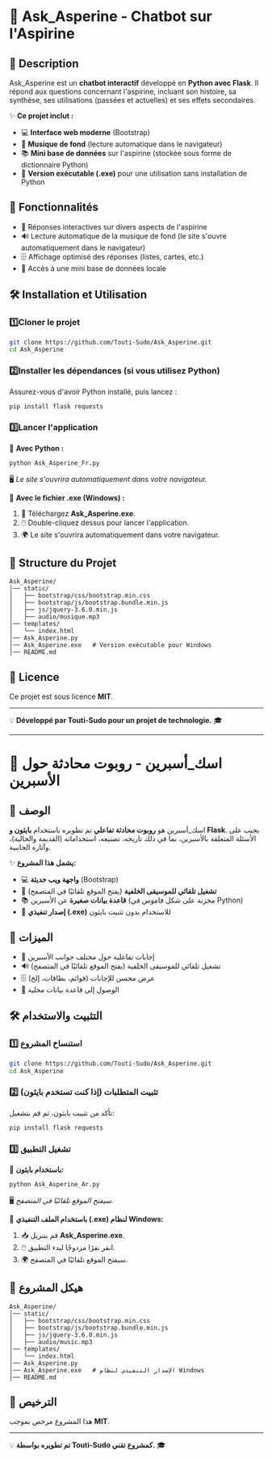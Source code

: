 # 🎤 Ask\_Asperine - Chatbot sur l'Aspirine

## 📌 Description

Ask\_Asperine est un **chatbot interactif** développé en **Python avec Flask**. Il répond aux questions concernant l'aspirine, incluant son histoire, sa synthèse, ses utilisations (passées et actuelles) et ses effets secondaires.

✨ **Ce projet inclut :**

- 💻 **Interface web moderne** (Bootstrap)
- 🎵 **Musique de fond** (lecture automatique dans le navigateur)
- 📚 **Mini base de données** sur l'aspirine (stockée sous forme de dictionnaire Python)
- 💾 **Version exécutable (.exe)** pour une utilisation sans installation de Python

## 🚀 Fonctionnalités

- 🤖 Réponses interactives sur divers aspects de l'aspirine
- 🔊 Lecture automatique de la musique de fond (le site s'ouvre automatiquement dans le navigateur)
- 🗄 Affichage optimisé des réponses (listes, cartes, etc.)
- 📂 Accès à une mini base de données locale

## 🛠️ Installation et Utilisation

### 1️⃣Cloner le projet

```bash
git clone https://github.com/Touti-Sudo/Ask_Asperine.git
cd Ask_Asperine
```

### 2️⃣Installer les dépendances (si vous utilisez Python)

Assurez-vous d'avoir Python installé, puis lancez :

```bash
pip install flask requests
```

### 3️⃣Lancer l'application

🐍 **Avec Python :**

```bash
python Ask_Asperine_Fr.py
```

🖥️ *Le site s'ouvrira automatiquement dans votre navigateur.*

💾 **Avec le fichier .exe (Windows) :**

1. 💽 Téléchargez **Ask\_Asperine.exe**.
2. 🖱️ Double-cliquez dessus pour lancer l'application.
3. 🌍 Le site s'ouvrira automatiquement dans votre navigateur.

## 📂 Structure du Projet

```
Ask_Asperine/
│── static/
│   ├── bootstrap/css/bootstrap.min.css
│   ├── bootstrap/js/bootstrap.bundle.min.js
│   ├── js/jquery-3.6.0.min.js
│   ├── audio/musique.mp3
│── templates/
│   └── index.html
│── Ask_Asperine.py
│── Ask_Asperine.exe   # Version exécutable pour Windows
│── README.md
```

## 🌟 Licence

Ce projet est sous licence **MIT**.

---

💡 **Développé par Touti-Sudo pour un projet de technologie.** 🎓

---

# 🎤 اسك\_أسبرين - روبوت محادثة حول الأسبرين

## 📌 الوصف

اسك\_أسبرين هو **روبوت محادثة تفاعلي** تم تطويره باستخدام **بايثون و Flask**. يجيب على الأسئلة المتعلقة بالأسبرين، بما في ذلك تاريخه، تصنيعه، استخداماته (القديمة والحالية)، وآثاره الجانبية.

✨ **يشمل هذا المشروع:**

- 💻 **واجهة ويب حديثة** (Bootstrap)
- 🎵 **تشغيل تلقائي للموسيقى الخلفية** (يفتح الموقع تلقائيًا في المتصفح)
- 📚 **قاعدة بيانات صغيرة** عن الأسبرين (مخزنة على شكل قاموس في Python)
- 💾 **إصدار تنفيذي (.exe)** للاستخدام بدون تثبيت بايثون

## 🚀 الميزات

- 🤖 إجابات تفاعلية حول مختلف جوانب الأسبرين
- 🔊 تشغيل تلقائي للموسيقى الخلفية (يفتح الموقع تلقائيًا في المتصفح)
- 🗄 عرض محسن للإجابات (قوائم، بطاقات، إلخ)
- 📂 الوصول إلى قاعدة بيانات محلية

## 🛠️ التثبيت والاستخدام

### 1️⃣ استنساخ المشروع

```bash
git clone https://github.com/Touti-Sudo/Ask_Asperine.git
cd Ask_Asperine
```

### 2️⃣ تثبيت المتطلبات (إذا كنت تستخدم بايثون)

تأكد من تثبيت بايثون، ثم قم بتشغيل:

```bash
pip install flask requests
```

### 3️⃣ تشغيل التطبيق

🐍 **باستخدام بايثون:**

```bash
python Ask_Asperine_Ar.py
```

🖥️ *سيفتح الموقع تلقائيًا في المتصفح.*

💾 **باستخدام الملف التنفيذي (.exe) لنظام Windows:**

1. 📥 قم بتنزيل **Ask\_Asperine.exe**.
2. 🖱️ انقر نقرًا مزدوجًا لبدء التطبيق.
3. 🌍 سيفتح الموقع تلقائيًا في المتصفح.

## 📂 هيكل المشروع

```
Ask_Asperine/
│── static/
│   ├── bootstrap/css/bootstrap.min.css
│   ├── bootstrap/js/bootstrap.bundle.min.js
│   ├── js/jquery-3.6.0.min.js
│   ├── audio/music.mp3
│── templates/
│   └── index.html
│── Ask_Asperine.py
│── Ask_Asperine.exe   # الإصدار التنفيذي لنظام Windows
│── README.md
```

## 📜 الترخيص

هذا المشروع مرخص بموجب **MIT**.

---

💡 **تم تطويره بواسطة Touti-Sudo كمشروع تقني.** 🎓

